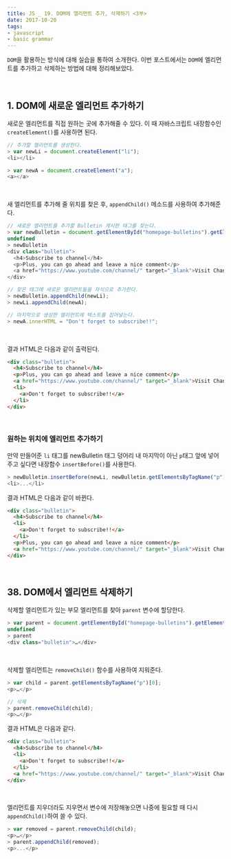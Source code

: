 ```yaml
---
title: JS _ 19. DOM에 엘리먼트 추가, 삭제하기 <3부>
date: 2017-10-20
tags:
- javascript
- basic grammar
---
```


`DOM`을 활용하는 방식에 대해 실습을 통하여 소개한다. 이번 포스트에서는 `DOM`에 엘리먼트를 추가하고 삭제하는 방법에 대해 정리해보았다.

<br>

## 1. DOM에 새로운 엘리먼트 추가하기

새로운 엘리먼트를 직접 원하는 곳에 추가해줄 수 있다. 이 때 자바스크립트 내장함수인 `createElement()`를 사용하면 된다.

```js
// 추가할 엘리먼트를 생성한다.
> var newLi = document.createElement("li");
<li></li>

> var newA = document.createElement("a");
<a></a>
```

<br>

새 엘리먼트를 추가해 줄 위치를 찾은 후, `appendChild()` 메소드를 사용하여 추가해준다.

```js
// 새로운 엘리먼트를 추가할 Bulletin 게시판 태그를 찾는다.
> var newBulletin = document.getElementById("homepage-bulletins").getElementsByClassName("bulletin")[0];
undefined
> newBulletin
<div class="bulletin">
  <h4>Subscribe to channel</h4>
  <p>Plus, you can go ahead and leave a nice comment</p>
  <a href="https://www.youtube.com/channel/" target="_blank">Visit Channel</a>
</div>

// 찾은 태그에 새로운 엘리먼트들을 자식으로 추가한다.
> newBulletin.appendChild(newLi);
> newLi.appendChild(newA);

// 마지막으로 생성한 엘리먼트에 텍스트를 집어넣는다.
> newA.innerHTML = "Don't forget to subscribe!!";
```

<br>

결과 HTML은 다음과 같이 출력된다.

```html
<div class="bulletin">
  <h4>Subscribe to channel</h4>
  <p>Plus, you can go ahead and leave a nice comment</p>
  <a href="https://www.youtube.com/channel/" target="_blank">Visit Channel</a>
  <li>
    <a>Don't forget to subscribe!!</a>
  </li>
</div>
```

<br>

### 원하는 위치에 엘리먼트 추가하기

만약 만들어준 `li` 태그를 newBulletin 태그 덩어리 내 마지막이 아닌 `p`태그 앞에 넣어주고 싶다면 내장함수 `insertBefore()`를 사용한다.

```js
> newBulletin.insertBefore(newLi, newBulletin.getElementsByTagName("p")[0];
<li>...</li>
```

결과 HTML은 다음과 같이 바뀐다.

```html
<div class="bulletin">
  <h4>Subscribe to channel</h4>
  <li>
    <a>Don't forget to subscribe!!</a>
  </li>
  <p>Plus, you can go ahead and leave a nice comment</p>
  <a href="https://www.youtube.com/channel/" target="_blank">Visit Channel</a>
</div>
```

<br>

## 38. DOM에서 엘리먼트 삭제하기

삭제할 엘리먼트가 있는 부모 엘리먼트를 찾아 `parent` 변수에 할당한다.

```js
> var parent = document.getElementById("homepage-bulletins").getElementsByClassName("bulletin")[0];
undefined
> parent
<div class=​"bulletin">​…​</div>​
```

<br>

삭제할 엘리먼트는 `removeChild()` 함수를 사용하여 지워준다.

```js
> var child = parent.getElementsByTagName("p")[0];
<p>​…​</p>​

// 삭제
> parent.removeChild(child);
<p>​…​</p>​
```

결과 HTML은 다음과 같다.

```html
<div class="bulletin">
  <h4>Subscribe to channel</h4>
  <li>
    <a>Don't forget to subscribe!!</a>
  </li>
  <a href="https://www.youtube.com/channel/" target="_blank">Visit Channel</a>
</div>
```

<br>

엘리먼트를 지우더라도 지우면서 변수에 저장해놓으면 나중에 필요할 때 다시 `appendChild()`하여 쓸 수 있다.

```js
> var removed = parent.removeChild(child);
<p>​…​</p>​
> parent.appendChild(removed);
<p>...</p>
```

<br>
